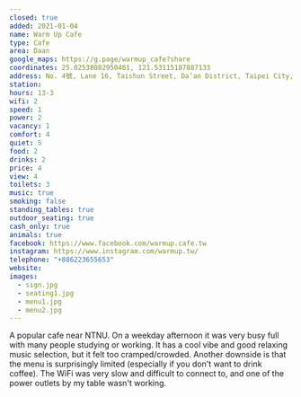 ```yaml
---
closed: true
added: 2021-01-04
name: Warm Up Cafe
type: Cafe
area: Daan
google_maps: https://g.page/warmup_cafe?share
coordinates: 25.02538082950461, 121.53115187887133
address: No. 4號, Lane 16, Taishun Street, Da’an District, Taipei City, Taiwan 106
station: 
hours: 13-3
wifi: 2
speed: 1
power: 2
vacancy: 1
comfort: 4
quiet: 5
food: 2
drinks: 2
price: 4
view: 4
toilets: 3
music: true
smoking: false
standing_tables: true
outdoor_seating: true
cash_only: true
animals: true
facebook: https://www.facebook.com/warmup.cafe.tw
instagram: https://www.instagram.com/warmup.tw/
telephone: "+886223655653"
website: 
images:
  - sign.jpg
  - seating1.jpg
  - menu1.jpg
  - menu2.jpg
---
```


A popular cafe near NTNU. On a weekday afternoon it was very busy full with many people studying or working. It has a cool vibe and good relaxing music selection, but it felt too cramped/crowded. Another downside is that the menu is surprisingly limited (especially if you don't want to drink coffee). The WiFi was very slow and difficult to connect to, and one of the power outlets by my table wasn't working.
